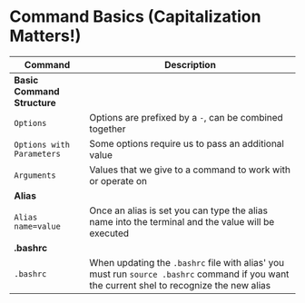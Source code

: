 # Command Basics (Capitalization Matters!)

| **Command**   | **Description**   |
| --------------|-------------------|
| **Basic Command Structure** |
| `Options` | Options are prefixed by a `-`, can be combined together |
| `Options with Parameters` | Some options require us to pass an additional value |
| `Arguments` | Values that we give to a command to work with or operate on |
| **Alias** |
| `Alias name=value` |Once an alias is set you can type the alias name into the terminal and the value will be executed |
| **.bashrc** |
| `.bashrc` | When updating the `.bashrc` file with alias' you must run `source .bashrc` command if you want the current shel to recognize the new alias |